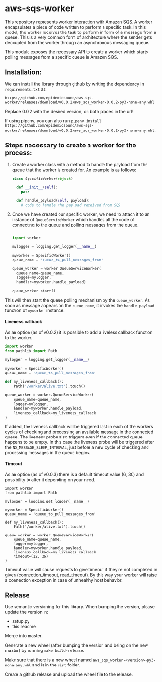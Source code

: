 # aws-sqs-worker
This repository represents worker interaction with Amazon SQS. A worker encapsulates a piece of code written to perform a specific task. In this model, the worker receives the task to perform in form of a message from a queue. This is a very common form of architecture where the sender gets decoupled from the worker through an asynchronous messaging queue.

This module exposes the necessary API to create a worker which starts polling messages from a specific queue in Amazon SQS.

## Installation:
We can install the library through github by writing the dependency in `requirements.txt` as:

```
https://github.com/epidemicsound/aws-sqs-worker/releases/download/v0.0.2/aws_sqs_worker-0.0.2-py3-none-any.whl
```

Replace 0.0.2 with the desired version, on both places in the url!

If using pipenv, you can also run `pipenv install https://github.com/epidemicsound/aws-sqs-worker/releases/download/v0.0.2/aws_sqs_worker-0.0.2-py3-none-any.whl`.

## Steps necessary to create a worker for the process:

1. Create a worker class with a method to handle the payload from the queue that the worker is created for. An example is as follows:

    ```python
    class SpecificWorker(object):

      def __init__(self):
        pass

      def handle_payload(self, payload):
        # code to handle the payload received from SQS

    ```

2. Once we have created our specific worker, we need to attach it to an instance of `QueueServiceWorker` which handles all the code of connecting to the queue and polling messages from the queue.

    ```python

    import worker

    mylogger = logging.get_logger(__name__)

    myworker = SpecificWorker()
    queue_name = 'queue_to_pull_messages_from'

    queue_worker = worker.QueueServiceWorker(
      queue_name=queue_name,
      logger=mylogger,
      handler=myworker.handle_payload)

    queue_worker.start()
    ```

This will then start the queue polling mechanism by the `queue_worker`. As soon as message appears on the `queue_name`, it invokes the `handle_payload` function of `myworker` instance.

#### Liveness callback
As an option (as of v0.0.2) it is possible to add a liveless callback function to the worker.
```python
import worker
from pathlib import Path

mylogger = logging.get_logger(__name__)

myworker = SpecificWorker()
queue_name = 'queue_to_pull_messages_from'

def my_liveness_callback():
    Path('/worker/alive.txt').touch()

queue_worker = worker.QueueServiceWorker(
    queue_name=queue_name,
    logger=mylogger,
    handler=myworker.handle_payload,
    liveness_callback=my_liveness_callback
)
```

If added, the liveness callback will be triggered last in each of the workers cycles of checking and processing
an available message in the connected queue. The liveness probe also triggers even if the connected queue happens
to be empty. In this case the liveness probe will be triggered after the `NO_MESSAGE_SLEEP_INTERVAL`, just before a
new cycle of checking and processing messages in the queue begins.

#### Timeout

As an option (as of v0.0.3) there is a default timeout value (6, 30) and possibility to alter it depending on your need.

```
import worker
from pathlib import Path

mylogger = logging.get_logger(__name__)

myworker = SpecificWorker()
queue_name = 'queue_to_pull_messages_from'

def my_liveness_callback():
    Path('/worker/alive.txt').touch()

queue_worker = worker.QueueServiceWorker(
    queue_name=queue_name,
    logger=mylogger,
    handler=myworker.handle_payload,
    liveness_callback=my_liveness_callback
    timeout=(12, 36)
)
```

Timeout value will cause requests to give timeout if they're not completed in given (connection_timeout, read_timeout). By
this way your worker will raise a connection exception in case of unhealthy host behavior.

## Release

Use semantic versioning for this library. When bumping the version, please update the version in:

* setup.py
* this readme

Merge into master.

Generate a new wheel (after bumping the version and being on the new master) by running `make build-release`.

Make sure that there is a new wheel named `aws_sqs_worker-<version>-py3-none-any.whl` and is in the `dist` folder.

Create a github release and upload the wheel file to the release.
